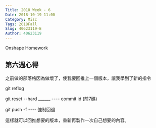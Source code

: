 ```yaml
---
Title: 2018 Week - 6
Date: 2018-10-19 11:00
Category: Misc
Tags: 2018Fall
Slug: 40623119-E
Author: 40623119
---
```


Onshape Homework

<!-- PELICAN_END_SUMMARY -->

第六週心得
----
之前做的部落格因為做壞了，使我要回推上一個版本，讓我學到了新的指令

git reflog

git reset --hard ______ ---- commit id (前7碼)

git push -f   ---- 強制回退

這樣就可以回推想要的版本，重新再製作一次自己想要的內容。
